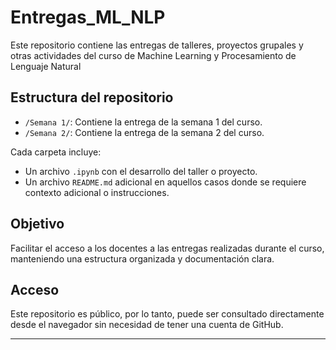 # Entregas_ML_NLP

Este repositorio contiene las entregas de talleres, proyectos grupales y otras actividades del curso de Machine Learning y Procesamiento de Lenguaje Natural

## Estructura del repositorio

- `/Semana 1/`: Contiene la entrega de la semana 1 del curso.
- `/Semana 2/`: Contiene la entrega de la semana 2 del curso.

Cada carpeta incluye:
- Un archivo `.ipynb` con el desarrollo del taller o proyecto.
- Un archivo `README.md` adicional en aquellos casos donde se requiere contexto adicional o instrucciones.

## Objetivo

Facilitar el acceso a los docentes a las entregas realizadas durante el curso, manteniendo una estructura organizada y documentación clara.

## Acceso

Este repositorio es público, por lo tanto, puede ser consultado directamente desde el navegador sin necesidad de tener una cuenta de GitHub.

---

